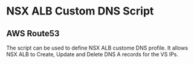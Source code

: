 # NSX ALB Custom DNS Script

## AWS Route53

The script can be used to define NSX ALB custome DNS profile. It allows NSX ALB to Create, Update and Delete DNS A records for the VS IPs.
